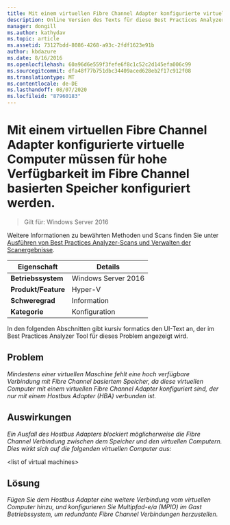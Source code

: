 ```yaml
---
title: Mit einem virtuellen Fibre Channel Adapter konfigurierte virtuelle Computer müssen für hohe Verfügbarkeit im Fibre Channel basierten Speicher konfiguriert werden.
description: Online Version des Texts für diese Best Practices Analyzer Regel.
manager: dongill
ms.author: kathydav
ms.topic: article
ms.assetid: 73127bdd-8086-4268-a93c-2fdf1623e91b
author: kbdazure
ms.date: 8/16/2016
ms.openlocfilehash: 60a96d6e559f3fefe6f8c1c52c2d145efa006c99
ms.sourcegitcommit: dfa48f77b751dbc34409aced628eb2f17c912f08
ms.translationtype: MT
ms.contentlocale: de-DE
ms.lasthandoff: 08/07/2020
ms.locfileid: "87960183"
---
```

# <a name="virtual-machines-configured-with-a-virtual-fibre-channel-adapter-should-be-configured-for-high-availability-to-the-fibre-channel-based-storage"></a>Mit einem virtuellen Fibre Channel Adapter konfigurierte virtuelle Computer müssen für hohe Verfügbarkeit im Fibre Channel basierten Speicher konfiguriert werden.

>Gilt für: Windows Server 2016

Weitere Informationen zu bewährten Methoden und Scans finden Sie unter [Ausführen von Best Practices Analyzer-Scans und Verwalten der Scanergebnisse](https://go.microsoft.com/fwlink/p/?LinkID=223177).

|Eigenschaft|Details|
|-|-|
|**Betriebssystem**|Windows Server 2016|
|**Produkt/Feature**|Hyper-V|
|**Schweregrad**|Information|
|**Kategorie**|Konfiguration|

In den folgenden Abschnitten gibt kursiv formatics den UI-Text an, der im Best Practices Analyzer Tool für dieses Problem angezeigt wird.

## <a name="issue"></a>**Problem**
*Mindestens einer virtuellen Maschine fehlt eine hoch verfügbare Verbindung mit Fibre Channel basiertem Speicher, da diese virtuellen Computer mit einem virtuellen Fibre Channel Adapter konfiguriert sind, der nur mit einem Hostbus Adapter (HBA) verbunden ist.*

## <a name="impact"></a>**Auswirkungen**
*Ein Ausfall des Hostbus Adapters blockiert möglicherweise die Fibre Channel Verbindung zwischen dem Speicher und den virtuellen Computern. Dies wirkt sich auf die folgenden virtuellen Computer aus:*

\<list of virtual machines>

## <a name="resolution"></a>**Lösung**
*Fügen Sie dem Hostbus Adapter eine weitere Verbindung vom virtuellen Computer hinzu, und konfigurieren Sie Multipfad-e/a (MPIO) im Gast Betriebssystem, um redundante Fibre Channel Verbindungen herzustellen.*



